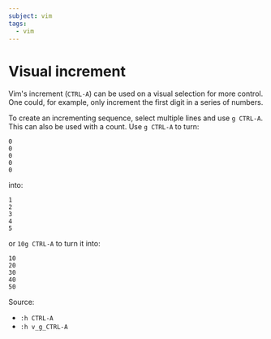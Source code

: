 ```yaml
---
subject: vim
tags:
  - vim
---
```


# Visual increment

Vim's increment (`CTRL-A`) can be used on a visual selection for more control.
One could, for example, only increment the first digit in a series of numbers.

To create an incrementing sequence, select multiple lines and use `g CTRL-A`. This can also be used with a count. Use `g CTRL-A` to turn:

```
0
0
0
0
0
```

into:

```
1
2
3
4
5
```

or `10g CTRL-A` to turn it into:

```
10
20
30
40
50
```

Source:
- `:h CTRL-A`
- `:h v_g_CTRL-A`
